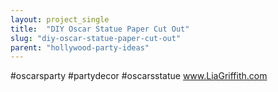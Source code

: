 ```yaml
---
layout: project_single
title:  "DIY Oscar Statue Paper Cut Out"
slug: "diy-oscar-statue-paper-cut-out"
parent: "hollywood-party-ideas"
---
```

#oscarsparty #partydecor #oscarsstatue www.LiaGriffith.com